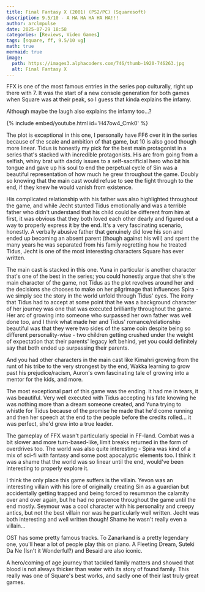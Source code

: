 ```yaml
---
title: Final Fantasy X (2001) (PS2/PC) (Squaresoft)
description: 9.5/10 - A HA HA HA HA HA!!!
author: arclmpulse
date: 2025-07-29 18:58
categories: [Reviews, Video Games]
tags: [square, ff, 9.5/10 vg]
math: true
mermaid: true
image:
  path: https://images3.alphacoders.com/746/thumb-1920-746263.jpg
  alt: Final Fantasy X
---
```


FFX is one of the most famous entries in the series pop culturally, right up there with 7. It was the start of a new console generation for both games when Square was at their peak, so I guess that kinda explains the infamy.

Although maybe the laugh also explains the infamy too...?

{% include embed/youtube.html id='H47ow4_Cmk0' %}

The plot is exceptional in this one, I personally have FF6 over it in the series because of the scale and ambition of that game, but 10 is also good though more linear. Tidus is honestly my pick for the best main protagonist in a series that's stacked with incredible protagonists. His arc from going from a selfish, whiny brat with daddy issues to a self-sacrificial hero who bit his tongue and gave up his soul to end the perpetual cycle of Sin was a beautiful representation of how much he grew throughout the game. Doubly so knowing that the main cast would refuse to see the fight through to the end, if they knew he would vanish from existence.

His complicated relationship with his father was also highlighted throughout the game, and while Jecht stunted Tidus emotionally and was a terrible father who didn't understand that his child could be different from him at first, it was obvious that they both loved each other dearly and figured out a way to properly express it by the end. It's a very fascinating scenario, honestly. A verbally abusive father that genuinely did love his son and ended up becoming an absent parent (though against his will) and spent the many years he was separated from his family regretting how he treated Tidus, Jecht is one of the most interesting characters Square has ever written.

The main cast is stacked in this one. Yuna in particular is another character that's one of the best in the series; you could honestly argue that she's the main character of the game, not Tidus as the plot revolves around her and the decisions she chooses to make on her pilgrimage that influences Spira - we simply see the story in the world unfold through Tidus' eyes. The irony that Tidus had to accept at some point that he was a background character of her journey was one that was executed brilliantly throughout the game. Her arc of growing into someone who surpassed her own father was well done too, and I think what made her and Tidus' romance/relationship beautiful was that they were two sides of the same coin despite being so different personality-wise - two children getting crushed under the weight of expectation that their parents' legacy left behind, yet you could definitely say that both ended up surpassing their parents.

And you had other characters in the main cast like Kimahri growing from the runt of his tribe to the very strongest by the end, Wakka learning to grow past his prejudice/racism, Auron's own fascinating tale of growing into a mentor for the kids, and more.

The most exceptional part of this game was the ending. It had me in tears, it was beautiful. Very well executed with Tidus accepting his fate knowing he was nothing more than a dream someone created, and Yuna trying to whistle for Tidus because of the promise he made that he'd come running and then her speech at the end to the people before the credits rolled... it was perfect, she'd grew into a true leader.

The gameplay of FFX wasn't particularly special in FF-land. Combat was a bit slower and more turn-based-like, limit breaks returned in the form of overdrives too. The world was also quite interesting - Spira was kind of a mix of sci-fi with fantasy and some post apocalyptic elements too. I think it was a shame that the world was so linear until the end, would've been interesting to properly explore it.

I think the only place this game suffers is the villain. Yevon was an interesting villain with his lore of originally creating Sin as a guardian but accidentally getting trapped and being forced to resummon the calamity over and over again, but he had no presence throughout the game until the end mostly. Seymour was a cool character with his personality and creepy antics, but not the best villain nor was he particularly well written. Jecht was both interesting and well written though! Shame he wasn't really even a villain...

OST has some pretty famous tracks. To Zanarkand is a pretty legendary one, you'll hear a lot of people play this on piano. A Fleeting Dream, Suteki Da Ne (Isn't it Wonderful?) and Besaid are also iconic.

A hero/coming of age journey that tackled family matters and showed that blood is not always thicker than water with its story of found family. This really was one of Square's best works, and sadly one of their last truly great games.
